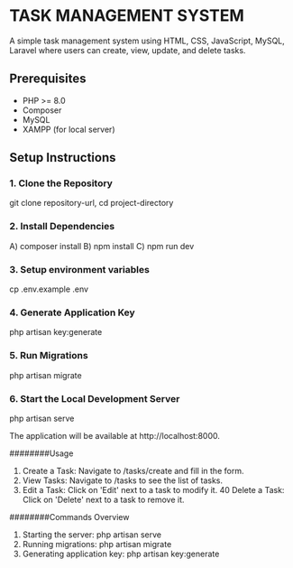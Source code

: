 # TASK MANAGEMENT SYSTEM
A simple task management system using HTML, CSS, JavaScript, MySQL, Laravel where users can create, view, update, and delete tasks. 

## Prerequisites
- PHP >= 8.0
- Composer
- MySQL
- XAMPP (for local server)

## Setup Instructions
### 1. Clone the Repository
git clone repository-url,
cd project-directory

### 2. Install Dependencies
A) composer install
B) npm install
C) npm run dev

### 3. Setup environment variables
cp .env.example .env

### 4. Generate Application Key
php artisan key:generate

### 5. Run Migrations
php artisan migrate

### 6. Start the Local Development Server
php artisan serve

The application will be available at http://localhost:8000.

########Usage
1) Create a Task: Navigate to /tasks/create and fill in the form.
2) View Tasks: Navigate to /tasks to see the list of tasks.
3) Edit a Task: Click on 'Edit' next to a task to modify it.
40 Delete a Task: Click on 'Delete' next to a task to remove it.

########Commands Overview
1) Starting the server: php artisan serve
2) Running migrations: php artisan migrate
3) Generating application key: php artisan key:generate


